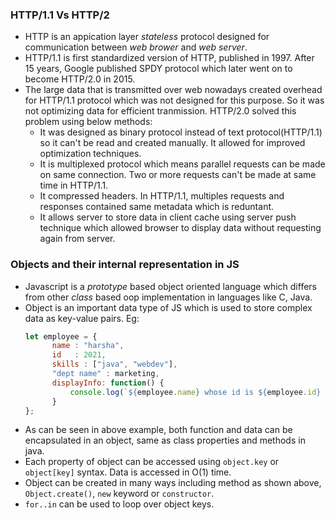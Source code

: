 ### HTTP/1.1 Vs HTTP/2
- HTTP is an appication layer *stateless* protocol designed for communication between *web brower* and *web server*.
- HTTP/1.1 is first standardized version of HTTP, published in 1997. After 15 years, Google published SPDY protocol which later went on to become HTTP/2.0 in 2015.
- The large data that is transmitted over web nowadays created overhead for HTTP/1.1 protocol which was not designed for this purpose. So it was not optimizing data
  for efficient tranmission. HTTP/2.0 solved this problem using below methods:
  - It was designed as binary protocol instead of text protocol(HTTP/1.1) so it can't be read and created manually. It allowed for improved optimization techniques.
  - It is multiplexed protocol which means parallel requests can be made on same connection. Two or more requests can't be made at same time in HTTP/1.1.
  - It compressed headers. In HTTP/1.1, multiples requests and responses contained same metadata which is reduntant.
  - It allows server to store data in client cache using server push technique which allowed browser to display data without requesting again from server.
  
### Objects and their internal representation in JS
- Javascript is a *prototype* based object oriented language which differs from other *class* based oop implementation in languages like C, Java.
- Object is an important data type of JS which is used to store complex data as key-value pairs. Eg:
  ```js
  let employee = {
        name : "harsha",
        id   : 2021,
        skills : ["java", "webdev"],
        "dept name" : marketing,
        displayInfo: function() {
            console.log(`${employee.name} whose id is ${employee.id} works in department ${employee["dept name"]}.`);
        }
  };
  ```
- As can be seen in above example, both function and data can be encapsulated in an object, same as class properties and methods in java.
- Each property of object can be accessed using `object.key` or `object[key]` syntax. Data is accessed in O(1) time.
- Object can be created in many ways including method as shown above, `Object.create()`, `new` keyword or `constructor`.
- `for..in` can be used to loop over object keys.
